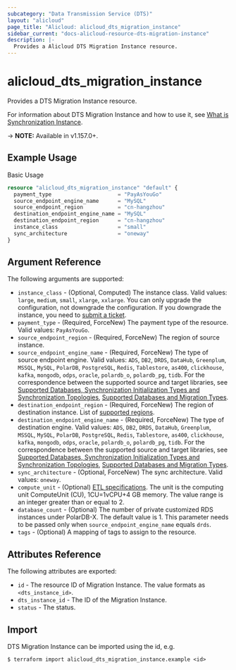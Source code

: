 ```yaml
---
subcategory: "Data Transmission Service (DTS)"
layout: "alicloud"
page_title: "Alicloud: alicloud_dts_migration_instance"
sidebar_current: "docs-alicloud-resource-dts-migration-instance"
description: |-
  Provides a Alicloud DTS Migration Instance resource.
---
```


# alicloud\_dts\_migration\_instance

Provides a DTS Migration Instance resource.

For information about DTS Migration Instance and how to use it, see [What is Synchronization Instance](https://www.alibabacloud.com/help/en/doc-detail/208270.html).

-> **NOTE:** Available in v1.157.0+.

## Example Usage

Basic Usage

```terraform
resource "alicloud_dts_migration_instance" "default" {
  payment_type                     = "PayAsYouGo"
  source_endpoint_engine_name      = "MySQL"
  source_endpoint_region           = "cn-hangzhou"
  destination_endpoint_engine_name = "MySQL"
  destination_endpoint_region      = "cn-hangzhou"
  instance_class                   = "small"
  sync_architecture                = "oneway"
}
```

## Argument Reference

The following arguments are supported:

* `instance_class` - (Optional, Computed) The instance class. Valid values: `large`, `medium`, `small`, `xlarge`, `xxlarge`. You can only upgrade the configuration, not downgrade the configuration. If you downgrade the instance, you need to [submit a ticket](https://selfservice.console.aliyun.com/ticket/category/dts/today).
* `payment_type` - (Required, ForceNew) The payment type of the resource. Valid values: `PayAsYouGo`.
* `source_endpoint_region` - (Required, ForceNew) The region of source instance.
* `source_endpoint_engine_name` - (Required, ForceNew) The type of source endpoint engine. Valid values: `ADS`, `DB2`, `DRDS`, `DataHub`, `Greenplum`, `MSSQL`, `MySQL`, `PolarDB`, `PostgreSQL`, `Redis`, `Tablestore`, `as400`, `clickhouse`, `kafka`, `mongodb`, `odps`, `oracle`, `polardb_o`, `polardb_pg`, `tidb`. For the correspondence between the supported source and target libraries, see [Supported Databases, Synchronization Initialization Types and Synchronization Topologies](https://help.aliyun.com/document_detail/130744.html), [Supported Databases and Migration Types](https://help.aliyun.com/document_detail/26618.html).
* `destination_endpoint_region` - (Required, ForceNew) The region of destination instance. List of [supported regions](https://help.aliyun.com/document_detail/141033.html).
* `destination_endpoint_engine_name` - (Required, ForceNew) The type of destination engine. Valid values: `ADS`, `DB2`, `DRDS`, `DataHub`, `Greenplum`, `MSSQL`, `MySQL`, `PolarDB`, `PostgreSQL`, `Redis`, `Tablestore`, `as400`, `clickhouse`, `kafka`, `mongodb`, `odps`, `oracle`, `polardb_o`, `polardb_pg`, `tidb`. For the correspondence between the supported source and target libraries, see [Supported Databases, Synchronization Initialization Types and Synchronization Topologies](https://help.aliyun.com/document_detail/130744.html), [Supported Databases and Migration Types](https://help.aliyun.com/document_detail/26618.html).
* `sync_architecture` - (Optional, ForceNew) The sync architecture. Valid values: `oneway`.
* `compute_unit` - (Optional) [ETL specifications](https://help.aliyun.com/document_detail/212324.html). The unit is the computing unit ComputeUnit (CU), 1CU=1vCPU+4 GB memory. The value range is an integer greater than or equal to 2.
* `database_count` - (Optional) The number of private customized RDS instances under PolarDB-X. The default value is 1. This parameter needs to be passed only when `source_endpoint_engine_name` equals `drds`.
* `tags` - (Optional) A mapping of tags to assign to the resource.


## Attributes Reference

The following attributes are exported:

* `id` - The resource ID of Migration Instance. The value formats as `<dts_instance_id>`.
* `dts_instance_id` - The ID of the Migration Instance.
* `status` - The status.

## Import

DTS Migration Instance can be imported using the id, e.g.

```
$ terraform import alicloud_dts_migration_instance.example <id>
```